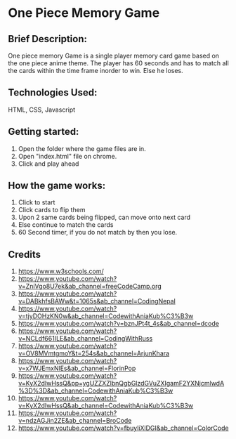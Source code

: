 # **One Piece Memory Game**

## Brief Description:

One piece memory Game is a single player memory card game based on the one piece anime theme. The player has 60 seconds and has to match all the cards within the time frame inorder to win. Else he loses.

## Technologies Used:

HTML, CSS, Javascript

## Getting started:

1. Open the folder where the game files are in.
2. Open "index.html" file on chrome.
3. Click and play ahead

## How the game works:

1. Click to start
2. Click cards to flip them
3. Upon 2 same cards being flipped, can move onto next card
4. Else continue to match the cards
5. 60 Second timer, if you do not match by then you lose.

## Credits

1. https://www.w3schools.com/
2. https://www.youtube.com/watch?v=ZniVgo8U7ek&ab_channel=freeCodeCamp.org
3. https://www.youtube.com/watch?v=DABkhfsBAWw&t=1065s&ab_channel=CodingNepal
4. https://www.youtube.com/watch?v=tjyDOHzKN0w&ab_channel=CodewithAniaKub%C3%B3w
5. https://www.youtube.com/watch?v=bznJPt4t_4s&ab_channel=dcode
6. https://www.youtube.com/watch?v=NCLdf661ILE&ab_channel=CodingWithRuss
7. https://www.youtube.com/watch?v=OV8MVmtgmoY&t=254s&ab_channel=ArjunKhara
8. https://www.youtube.com/watch?v=x7WJEmxNlEs&ab_channel=FlorinPop
9. https://www.youtube.com/watch?v=KyX2dIwHssQ&pp=ygUZZXZlbnQgbGlzdGVuZXIgamF2YXNjcmlwdA%3D%3D&ab_channel=CodewithAniaKub%C3%B3w
10. https://www.youtube.com/watch?v=KyX2dIwHssQ&ab_channel=CodewithAniaKub%C3%B3w
11. https://www.youtube.com/watch?v=ndzAGJin2ZE&ab_channel=BroCode
12. https://www.youtube.com/watch?v=fbuyliXlDGI&ab_channel=ColorCode
